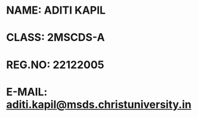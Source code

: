 # NAME: ADITI KAPIL
# CLASS: 2MSCDS-A
# REG.NO: 22122005
# E-MAIL: aditi.kapil@msds.christuniversity.in

